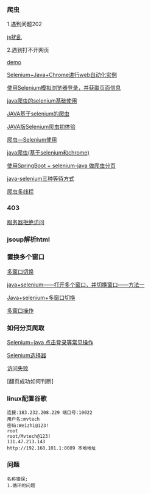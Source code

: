 ### 爬虫

1.遇到问题202

[js扰乱](https://zhuanlan.zhihu.com/p/81008327)

2.遇到打不开网页

[demo](https://blog.csdn.net/u014737756/article/details/94860762)

[Selenium+Java+Chrome进行web自动化实例](https://blog.csdn.net/hualf/article/details/79855636?utm_source=distribute.pc_relevant.none-task)

[使用Selenium模拟浏览器登录，并获取页面信息](https://blog.csdn.net/xu2439645715/article/details/79281430)

[java爬虫的selenium基础使用](https://www.cnblogs.com/panlei3707/p/9341660.html)

[JAVA基于selenium的爬虫](https://blog.csdn.net/hxfzr1314521/article/details/84322099)

[JAVA版Selenium爬虫初体验](https://blog.csdn.net/weedmmg/article/details/100309139)

[爬虫—Selenium使用](https://www.cnblogs.com/zivli/p/10976530.html)

[java爬虫(基于selenium和chrome)](https://blog.csdn.net/u014737756/article/details/94860762)

[使用SpringBoot + selenium-java 做爬虫分页](https://blog.csdn.net/JustHaveTry/article/details/90036964?utm_source=distribute.pc_relevant.none-task)

[java-selenium三种等待方式](https://www.cnblogs.com/puhongjun/p/10304096.html)

[爬虫多线程](https://blog.csdn.net/p312011150/article/details/80672876)

### 403

[服务器拒绝访问](https://blog.csdn.net/trojx2/article/details/50363418)

### jsoup解析html



### 置换多个窗口

[多窗口切换](https://blog.csdn.net/lykio_881210/article/details/79130610)

[java+selenium——打开多个窗口，并切换窗口——方法一](https://www.cnblogs.com/xiaobaibailongma/p/12216060.html)

[Java+selenium+多窗口切换](https://blog.csdn.net/weixin_40569991/article/details/80843639?utm_source=blogxgwz6)

[多窗口操作](https://www.cnblogs.com/zhizhao/p/11303329.html)

### 如何分页爬取

[Selenium+java 点击登录等常见操作](https://blog.csdn.net/qq_37581708/article/details/80853682)

[Selenium选择器](https://www.cnblogs.com/csj2018/p/9194618.html)

[访问失败](http://www.cocoachina.com/articles/99330)

[翻页成功如何判断]

### linux配置谷歌

```
连接:183.232.208.229 端口号:10022
用户名:mvtech
密码:Weizhi@123!
root
root/Mvtech@123!
111.47.213.143
http://192.168.101.1:8089 本地地址
```

### 问题

```
名称错误;
1.循环的问题
```
